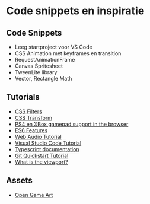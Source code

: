 # Code snippets en inspiratie

## Code Snippets
- Leeg startproject voor VS Code
- CSS Animation met keyframes en transition
- RequestAnimationFrame
- Canvas Spritesheet
- TweenLite library
- Vector, Rectangle Math

## Tutorials
- [CSS Filters](https://css-tricks.com/almanac/properties/f/filter/)
- [CSS Transform](https://css-tricks.com/almanac/properties/t/transform/)
- [PS4 en XBox gamepad support in the browser](https://developer.mozilla.org/en-US/docs/Web/API/Gamepad_API/Using_the_Gamepad_API)
- [ES6 Features](http://es6-features.org/)
- [Web Audio Tutorial](http://www.html5rocks.com/en/tutorials/webaudio/intro/)
- [Visual Studio Code Tutorial](https://app.pluralsight.com/library/courses/visual-studio-code/table-of-contents)
- [Typescript documentation](https://www.typescriptlang.org/docs/tutorial.html)
- [Git Quickstart Tutorial](https://try.github.io/levels/1/challenges/1)
- [What is the viewport?](https://developer.mozilla.org/en/docs/Mozilla/Mobile/Viewport_meta_tag)

## Assets
- [Open Game Art](http://opengameart.org)
